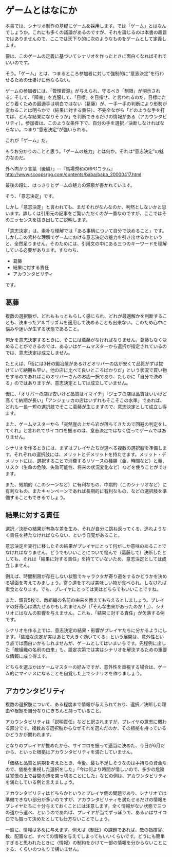 # ゲームとはなにか

本書では、シナリオ制作の基礎にゲームを採用します。では「ゲーム」とはなんでしょうか。これにも多くの議論があるのですが、それを論じるのは本書の趣旨ではありませんので、ここでは天下り的に次のようなものをゲームとして定義します。

要は、このゲームの定義に基づいてシナリオを作ったときに面白くなればそれでいいのです。
 
 そう。「ゲーム」とは、つまるところ参加者に対して強制的に“意志決定”を行わせるための仕掛けに他ならない。
 
 ゲームの参加者には、「管理資源」が与えられ、守るべき「制限」が明示される。そして、「障害」を克服して、「目標」を目指せ、と言われるのだ。目標にたどり着くための最適手は明白ではない（葛藤）が、一手一手の判断により形勢が変わることは明らかで（結果に対する責任）、不完全ながら「どのような手を打てば、どんな結果になりそうか」を判断できるだけの情報がある（アカウンタビリティ）。参加者は、このような条件下で、自分の手を選択／決断しなければならない。つまり“意志決定”が強いられる。
 
 これが「ゲーム」だ。
 
 もうお分かりのことと思う。「ゲームの魅力」とは何か。それは“意志決定”の魅力なのだ。
 
 外へ向かう言葉（後編）」--『馬場秀和のRPGコラム』
  http://www.scoopsrpg.com/contents/baba/baba_20000417.html

最後の段に、はっきりとゲームの魅力の源泉が書かれています。

そう、「意志決定」です。

しかし「意志決定」と言われても、まだそれがなんなのか、判然としないかと思います。詳しくは引用元の記事をご覧いただくのが一番なのですが、ここではそのエッセンスを抜き出してご説明します。

「意志決定」は、素朴な理解では「ある事柄について自分で決めること」です。しかしこの素朴な理解でゲームにおける意志決定の魅力を引き出せるかというと、全然足りません。そのためには、引用文の中にある三つのキーワードを理解している必要があります。すなわち、

* 葛藤
* 結果に対する責任
* アカウンタビリティ

です。

## 葛藤

複数の選択肢が、どれももっともらしく感じられ、どれが最適解かを判断することも、決まったアルゴリズムを適用して決めることも出来ない。このため心中に悩みや迷いが生ずる状態であること。

何かを意志決定するときに、そこには葛藤がなければなりません。葛藤もなく決めることができるのでは、あるいはゲームマスターから選択が指定されているのでは、意志決定は成立しません。

たとえば、「街には3軒の鍛冶屋があるけどオリバーの店が安くて品質がずば抜けていて納期も早い。他の店に比べて良いところばかりだ」という状況で買い物をするのであればこのオリバーさんのお店一択であり、たしかに「自分で決める」のではありますが、意志決定としては成立していません。

仮に、「オリバーの店は安いけど品質はイマイチ」「ジェフの店は品質はいいけど高くて納期が長い」「アンジェリカの店はいずれもそこそこの水準」であれば、どれも一長一短の選択肢でそこに葛藤が生じますので、意志決定として成立し得ます。

また、ゲームマスターから「突然崖の上から岩が落ちてきたので回避の判定をしてくれ」と言われてサイコロを振るのは、意志決定ではなく従ってゲームではありません。

シナリオを作るときには、まずはプレイヤたちが選べる複数の選択肢を準備します。それぞれの選択肢には、メリットとデメリットを持たせます。メリット・デメリットには、選択することで消費するリソースの種類（金、時間など）と量、リスク（生命の危険、失敗可能性、将来の状況変化など）などを使うことができます。

また、短期的（このシーンなど）に有利なもの、中期的（このシナリオなど）に有利なもの、またキャンペーンであれば長期的に有利なもの、などの選択肢を準備することもできるでしょう。

## 結果に対する責任

選択／決断の結果が有為な差を生み、それが自分に跳ね返ってくる、逃れようなく責任を持たなければならない、という自覚があること。

意志決定を実行に移したその結果がプレイヤにとって何がしか意味のあることでなければなりません。どうでもいいことについて悩んで（葛藤して）決断したとしても、それは「結果に対する責任」を持てていないため、意志決定としては成立しません。

例えば、時間制限が存在しない状態でキャラクタが寄り道をするかどうかを決める場面を考えてみましょう。寄り道をすれば美味しい物が食べられ、しなければ素食となります。でも、プレイヤにとっては実はどちらでもいいことですね。

また、銀貨5枚で、敵組織の名前の由来を教えてもらえるとしましょう。プレイヤの好奇心は満たせるかもしれませんが（「そんな由来があったのか！」）、シナリオにはなんの影響を与えません。これも、「結果に対する責任」が欠落する例です。

シナリオを作る上では、意志決定の結果・影響がプレイヤたちに分かるようにします。「些細な決定が実はあとで大きく効いてくる」という展開は、意外性という点では面白いかもしれませんが、ゲームとしてはいまいちです。先程例に出した「敵組織の名前の由来」も、設定次第では実はシナリオを解決するための重要な情報に成り得ます。

どちらを選ぶかはゲームマスターの好みですが、意外性を重視する場合は、ゲーム的にマイナスになることを自覚した上でシナリオを作りましょう。

## アカウンタビリティ

複数の選択肢について、ある程度まで情報が与えられており、選択／決断した理由や根拠を自分なりにきちんと持っていること。

アカウンタビリティは「説明責任」などと訳されますが、プレイヤの意志に関わる部分です。複数ある選択肢からなぜそれを選んだのか、その根拠を持っているかどうかが問われます。

となりのプレイヤが推めたから、サイコロを振って適当に決めた、今日が6月だから、といった根拠はアカウンタビリティを満たしていません。

「価格と品質と納期を考えたとき、今後、最も不足しそうなのは手持ちの資金なので、価格を重視した選択をした」「今は何より時間が惜しいので、多少の危険は覚悟の上で谷間の道を突っ切ることにした」などの例は、アカウンタビリティを満たしている例と言えましょう。

アカウンタビリティはどちらかというとプレイヤ側の問題であり、シナリオでは準備できない部分が多いのですが、アカウンタビリティを満たせるだけの情報をプレイヤたちに十分与えておくことには注意します。全く情報がない状態で三つの道から選べ、というのであれば、プレイヤが当てずっぽうで、あるいはサイコロでも振って決めたとしても仕方ないことでしょう。

一般に、情報は多めに与えます。例えば《制圧》の課題であれば、敵の指揮官、数、配置など、すべての情報を与えてしまってもいいくらいです。どうにも簡単すぎると思われたときに〈情報〉の制約をかけて一部の情報を分からないことにする、くらいのつもりで構いません。
